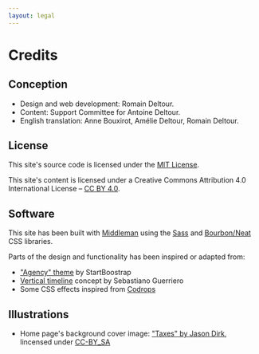 ```yaml
---
layout: legal
---
```

# Credits

## Conception

 * Design and web development: Romain Deltour.
 * Content: Support Committee for Antoine Deltour.
 * English translation: Anne Bouxirot, Amélie Deltour, Romain Deltour.

## License

This site's source code is licensed under the [MIT License](http://opensource.org/licenses/MIT).

This site's content is licensed under a Creative Commons Attribution 4.0 International License – [CC BY 4.0](http://creativecommons.org/licenses/by/4.0/).

## Software

This site has been built with [Middleman](http://middlemanapp.com/) using the [Sass](http://sass-lang.com/) and [Bourbon/Neat](http://bourbon.io/) CSS libraries.

Parts of the design and functionality has been inspired or adapted from:

  * ["Agency" theme](http://ironsummitmedia.github.io/startbootstrap-agency/) by StartBoostrap 
  * [Vertical timeline](http://codyhouse.co/gem/vertical-timeline/) concept by Sebastiano Guerriero
  * Some CSS effects inspired from [Codrops](http://tympanus.net/codrops/)

## Illustrations

  * Home page's background cover image: ["Taxes" by Jason Dirk](https://www.flickr.com/photos/jasondirks/4016256174/), lincensed under [CC-BY_SA](https://creativecommons.org/licenses/by-sa/2.0/)
